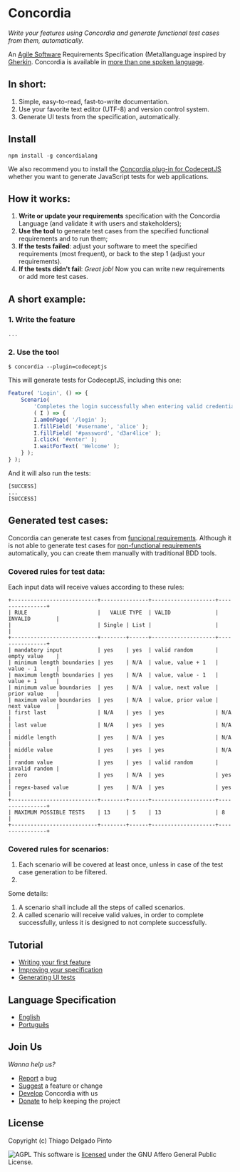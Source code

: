# Concordia

*Write your features using Concordia and generate functional test cases from them, automatically.*

An [Agile Software](https://en.wikipedia.org/wiki/Agile_software_development) Requirements Specification (Meta)language inspired by [Gherkin](https://github.com/cucumber/cucumber/wiki/Gherkin). Concordia is available in [more than one spoken language]().

## In short:

1. Simple, easy-to-read, fast-to-write documentation.
2. Use your favorite text editor (UTF-8) and version control system.
3. Generate UI tests from the specification, automatically.

## Install

```console
npm install -g concordialang
```

We also recommend you to install the [Concordia plug-in for CodeceptJS](#) whether you want to generate JavaScript tests for web applications.


## How it works:

1. **Write or update your requirements** specification with the Concordia Language (and validate it with users and stakeholders);
2. **Use the tool** to generate test cases from the specified functional requirements and to run them;
3. **If the tests failed**: adjust your software to meet the specified requirements (most frequent), or back to the step 1 (adjust your requirements).
4. **If the tests didn't fail**: *Great job!* Now you can write new requirements or add more test cases.

## A short example:

### 1. Write the feature
```concordia
...
```

### 2. Use the tool

```console
$ concordia --plugin=codeceptjs
```

This will generate tests for CodeceptJS, including this one:

```javascript
Feature( 'Login', () => {
    Scenario(
        'Completes the login successfully when entering valid credentials',
        ( I ) => {
        I.amOnPage( '/login' );
        I.fillField( '#username', 'alice' );
        I.fillField( '#password', 'd3ar4lice' );
        I.click( '#enter' );
        I.waitForText( 'Welcome' );
    } );
} );
```

And it will also run the tests:

```console
[SUCCESS]
...
[SUCCESS]
```


## Generated test cases:

Concordia can generate test cases from [funcional requirements](https://en.wikipedia.org/wiki/Functional_requirement). Although it is not able to generate test cases for [non-functional requirements](https://en.wikipedia.org/wiki/Non-functional_requirement) automatically, you can create them manually with traditional BDD tools.

### Covered rules for test data:

Each input data will receive values according to these rules:

```
+---------------------------+---------------+--------------------+----------------+
| RULE                      |   VALUE TYPE  | VALID              | INVALID        |
|                           | Single | List |                    |                |
+---------------------------+--------+------+--------------------+----------------+
| mandatory input           | yes    | yes  | valid random       | empty value    |
| minimum length boundaries | yes    | N/A  | value, value + 1   | value - 1      |
| maximum length boundaries | yes    | N/A  | value, value - 1   | value + 1      |
| minimum value boundaries  | yes    | N/A  | value, next value  | prior value    |
| maximum value boundaries  | yes    | N/A  | value, prior value | next value     |  
| first last                | N/A    | yes  | yes                | N/A            |
| last value                | N/A    | yes  | yes                | N/A            |
| middle length             | yes    | N/A  | yes                | N/A            |
| middle value              | yes    | yes  | yes                | N/A            |
| random value              | yes    | yes  | valid random       | invalid random |
| zero                      | yes    | N/A  | yes                | yes            |
| regex-based value         | yes    | N/A  | yes                | yes            |
+---------------------------+--------+------+--------------------+----------------+
| MAXIMUM POSSIBLE TESTS    | 13     | 5    | 13                 | 8              |
+---------------------------+--------+------+--------------------+----------------+
```

### Covered rules for scenarios:

1. Each scenario will be covered at least once, unless in case of the test case generation to be filtered.
2. 

Some details:
1. A scenario shall include all the steps of called scenarios.
2. A called scenario will receive valid values, in order to complete successfully, unless it is designed to not complete successfully.

## Tutorial

- [Writing your first feature](doc/tutorial/first-feature.md)
- [Improving your specification](doc/tutorial/improving-spec.md)
- [Generating UI tests](doc/tutorial/gen-ui-tests.md)

## Language Specification

- [English](doc/language/en.md)
- [Português](doc/language/pt.md)

## Join Us

*Wanna help us?*

- [Report]() a bug
- [Suggest]() a feature or change
- [Develop](doc/development.md) Concordia with us
- [Donate](doc/donate.md) to help keeping the project

## License

Copyright (c) Thiago Delgado Pinto

![AGPL](http://www.gnu.org/graphics/agplv3-88x31.png) This software is [licensed](LICENSE.txt) under the GNU Affero General Public License.